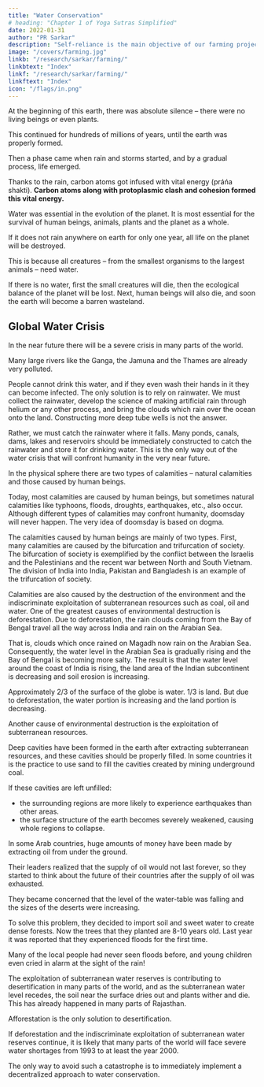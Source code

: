 ```yaml
---
title: "Water Conservation"
# heading: "Chapter 1 of Yoga Sutras Simplified"
date: 2022-01-31
author: "PR Sarkar"
description: "Self-reliance is the main objective of our farming projects, hence they should be oriented towards production"
image: "/covers/farming.jpg"
linkb: "/research/sarkar/farming/"
linkbtext: "Index"
linkf: "/research/sarkar/farming/"
linkftext: "Index"
icon: "/flags/in.png"
---
```



At the beginning of this earth, there was absolute silence – there were no living beings or even plants. 

This continued for hundreds of millions of years, until the earth was properly formed. 

Then a phase came when rain and storms started, and by a gradual process, life emerged. 

Thanks to the rain, carbon atoms got infused with vital energy (práńa shakti). **Carbon atoms along with protoplasmic clash and cohesion formed this vital energy.**

Water was essential in the evolution of the planet. It is most essential for the survival of human beings, animals, plants and the planet as a whole. 

If it does not rain anywhere on earth for only one year, all life on the planet will be destroyed. 

This is because all creatures – from the smallest organisms to the largest animals – need water. 

If there is no water, first the small creatures will die, then the ecological balance of the planet will be lost. Next, human beings will also die, and soon the earth will become a barren wasteland.


## Global Water Crisis

In the near future there will be a severe crisis in many parts of the world. 

Many large rivers like the Ganga, the Jamuna and the Thames are already very polluted. 

People cannot drink this water, and if they even wash their hands in it they can become infected. The only solution is to rely on rainwater. We must collect the rainwater, develop the science of making artificial rain through helium or any other process, and bring the clouds which rain over the ocean onto the land. Constructing more deep tube wells is not the answer. 

Rather, we must catch the rainwater where it falls. Many ponds, canals, dams, lakes and reservoirs should be immediately constructed to catch the rainwater and store it for drinking water. This is the only way out of the water crisis that will confront humanity in the very near future.

In the physical sphere there are two types of calamities – natural calamities and those caused by human beings. 

Today, most calamities are caused by human beings, but sometimes natural calamities like typhoons, floods, droughts, earthquakes, etc., also occur. Although different types of calamities may confront humanity, doomsday will never happen. The very idea of doomsday is based on dogma.

The calamities caused by human beings are mainly of two types. First, many calamities are caused by the bifurcation and trifurcation of society. The bifurcation of society is exemplified by the conflict between the Israelis and the Palestinians and the recent war between North and South Vietnam. The division of India into India, Pakistan and Bangladesh is an example of the trifurcation of society.

Calamities are also caused by the destruction of the environment and the indiscriminate exploitation of subterranean resources such as coal, oil and water. One of the greatest causes of environmental destruction is deforestation. Due to deforestation, the rain clouds coming from the Bay of Bengal travel all the way across India and rain on the Arabian Sea. 

That is, clouds which once rained on Magadh now rain on the Arabian Sea. Consequently, the water level in the Arabian Sea is gradually rising and the Bay of Bengal is becoming more salty. The result is that the water level around the coast of India is rising, the land area of the Indian subcontinent is decreasing and soil erosion is increasing. 

Approximately 2/3 of the surface of the globe is water. 1/3 is land. But due to deforestation, the water portion is increasing and the land portion is decreasing.

Another cause of environmental destruction is the exploitation of subterranean resources. 

Deep cavities have been formed in the earth after extracting subterranean resources, and these cavities should be properly filled. In some countries it is the practice to use sand to fill the cavities created by mining underground coal. 

If these cavities are left unfilled:
- the surrounding regions are more likely to experience earthquakes than other areas. 
- the surface structure of the earth becomes severely weakened, causing whole regions to collapse.

In some Arab countries, huge amounts of money have been made by extracting oil from under the ground. 

Their leaders realized that the supply of oil would not last forever, so they started to think about the future of their countries after the supply of oil was exhausted. 

They became concerned that the level of the water-table was falling and the sizes of the deserts were increasing. 

To solve this problem, they decided to import soil and sweet water to create dense forests. Now the trees that they planted are 8-10 years old. Last year it was reported that they experienced floods for the first time. 

Many of the local people had never seen floods before, and young children even cried in alarm at the sight of the rain!

The exploitation of subterranean water reserves is contributing to desertification in many parts of the world, and as the subterranean water level recedes, the soil near the surface dries out and plants wither and die. This has already happened in many parts of Rajasthan. 

Afforestation is the only solution to desertification. 

<!-- Human beings have suffered from water scarcity and drought in the past. , and this problem will continue unless proper care is taken in the future. --> 

If deforestation and the indiscriminate exploitation of subterranean water reserves continue, it is likely that many parts of the world will face severe water shortages from 1993 to at least the year 2000. 

The only way to avoid such a catastrophe is to immediately implement a decentralized approach to water conservation.
